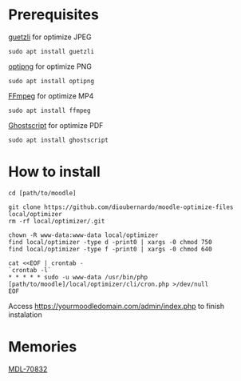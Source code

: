 # Prerequisites

[guetzli](https://github.com/google/guetzli) for optimize JPEG
```
sudo apt install guetzli
```

[optipng](http://optipng.sourceforge.net/) for optimize PNG
```
sudo apt install optipng
```

[FFmpeg](https://ffmpeg.org/) for optimize MP4
```
sudo apt install ffmpeg
```

[Ghostscript](https://www.ghostscript.com/) for optimize PDF
```
sudo apt install ghostscript 
```

# How to install

```
cd [path/to/moodle]

git clone https://github.com/dioubernardo/moodle-optimize-files local/optimizer
rm -rf local/optimizer/.git

chown -R www-data:www-data local/optimizer
find local/optimizer -type d -print0 | xargs -0 chmod 750
find local/optimizer -type f -print0 | xargs -0 chmod 640

cat <<EOF | crontab -
`crontab -l`
* * * * * sudo -u www-data /usr/bin/php [path/to/moodle]/local/optimizer/cli/cron.php >/dev/null
EOF
```
Access https://yourmoodledomain.com/admin/index.php to finish instalation

# Memories

[MDL-70832](https://tracker.moodle.org/browse/MDL-70832)
